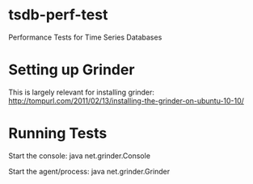 tsdb-perf-test
==============

Performance Tests for Time Series Databases


Setting up Grinder
==================

This is largely relevant for installing grinder:
http://tompurl.com/2011/02/13/installing-the-grinder-on-ubuntu-10-10/


Running Tests
=============

Start the console:
java net.grinder.Console

Start the agent/process:
java net.grinder.Grinder
